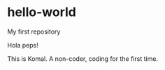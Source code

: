# hello-world
My first repository

Hola peps!

This is Komal. A non-coder, coding for the first time.
